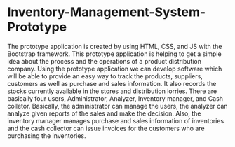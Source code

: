 # Inventory-Management-System-Prototype

The prototype application is created by using HTML, CSS, and JS with the Bootstrap framework. This prototype application is helping to get a simple idea about the process and the operations of a product distribution company. Using the prototype application we can develop software which will be able to provide an easy way to track the products, suppliers, customers as well as purchase and sales information. It also records the stocks currently available in the stores and distribution lorries. There are basically four users, Administrator, Analyzer, Inventory manager, and Cash colletor. Basically, the administrator can manage the users, the analyzer can analyze given reports of the sales and make the decision. Also, the inventory manager manages purchase and sales information of inventories and the cash collector can issue invoices for the customers who are purchasing the inventories.
